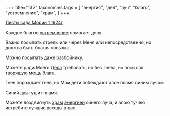 +++
title="132"
taxonomies.tags = [
 "энергия",
 "дел",
 "луч",
 "благо",
 "устремление",
 "храм",
]
+++

[Листы сада Мории 1 1924г](/agni/1924)

Каждое благое [устремление](/tags/устремление) помогает делу.   

Важно посылать стрелы или через Меня или непосредственно, но должна быть благая посылка.   

Можно посылать даже разбойнику.   

Можете ради Моего [Дела](/tags/дел) требовать, но без гнева, но посылая творящую мощь [блага](/tags/благо).   

Гнев порождает гнев, но Мои дети побеждают алое пламя синим лучом.   

Синий [луч](/tags/луч) тушит пламя.   

Можете воздвигнуть [храм](/tags/храм) [энергией](/tags/энергия) синего луча, и алою тучею истребите лучшие всходы в вас.   

